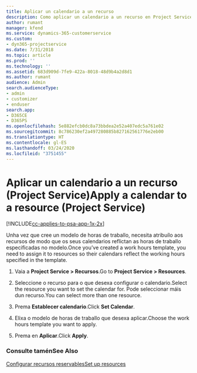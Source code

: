 ```yaml
---
title: Aplicar un calendario a un recurso
description: Como aplicar un calendario a un recurso en Project Service
author: rumant
manager: kfend
ms.service: dynamics-365-customerservice
ms.custom:
- dyn365-projectservice
ms.date: 7/31/2018
ms.topic: article
ms.prod: ''
ms.technology: ''
ms.assetid: 683d909d-7fe9-422a-8018-48d9b4a2d8d1
ms.author: rumant
audience: Admin
search.audienceType:
- admin
- customizer
- enduser
search.app:
- D365CE
- D365PS
ms.openlocfilehash: 5e882efcb0dc8a73bbdea2e52a407edc5a761e02
ms.sourcegitcommit: 8c786230ef2a497280885b827162561776e2eb00
ms.translationtype: HT
ms.contentlocale: gl-ES
ms.lasthandoff: 03/24/2020
ms.locfileid: "3751455"
---
```

# <a name="apply-a-calendar-to-a-resource-project-service"></a><span data-ttu-id="6b09f-103">Aplicar un calendario a un recurso (Project Service)</span><span class="sxs-lookup"><span data-stu-id="6b09f-103">Apply a calendar to a resource (Project Service)</span></span>

[!INCLUDE[cc-applies-to-psa-app-1x-2x](../includes/cc-applies-to-psa-app-1x-2x.md)]

<span data-ttu-id="6b09f-104">Unha vez que cree un modelo de horas de traballo, necesita atribuílo aos recursos de modo que os seus calendarios reflictan as horas de traballo especificadas no modelo.</span><span class="sxs-lookup"><span data-stu-id="6b09f-104">Once you’ve created a work hours template, you need to assign it to resources so their calendars reflect the working hours specified in the template.</span></span>  
  
1.  <span data-ttu-id="6b09f-105">Vaia a **Project Service > Recursos**.</span><span class="sxs-lookup"><span data-stu-id="6b09f-105">Go to **Project Service > Resources**.</span></span>  
  
2.  <span data-ttu-id="6b09f-106">Seleccione o recurso para o que desexa configurar o calendario.</span><span class="sxs-lookup"><span data-stu-id="6b09f-106">Select the resource you want to set the calendar for.</span></span> <span data-ttu-id="6b09f-107">Pode seleccionar máis dun recurso.</span><span class="sxs-lookup"><span data-stu-id="6b09f-107">You can select more than one resource.</span></span>  
  
3.  <span data-ttu-id="6b09f-108">Prema **Establecer calendario**.</span><span class="sxs-lookup"><span data-stu-id="6b09f-108">Click **Set Calendar**.</span></span>  
  
4.  <span data-ttu-id="6b09f-109">Elixa o modelo de horas de traballo que desexa aplicar.</span><span class="sxs-lookup"><span data-stu-id="6b09f-109">Choose the work hours template you want to apply.</span></span>  
  
5.  <span data-ttu-id="6b09f-110">Prema en **Aplicar**.</span><span class="sxs-lookup"><span data-stu-id="6b09f-110">Click **Apply**.</span></span>  
  
### <a name="see-also"></a><span data-ttu-id="6b09f-111">Consulte tamén</span><span class="sxs-lookup"><span data-stu-id="6b09f-111">See Also</span></span>  
 [<span data-ttu-id="6b09f-112">Configurar recursos reservables</span><span class="sxs-lookup"><span data-stu-id="6b09f-112">Set up resources</span></span>](../project-service/set-up-resources.md)
